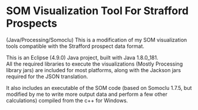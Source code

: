 # SOM Visualization Tool For Strafford Prospects
(Java/Processing/Somoclu)
This is a modification of my SOM visualization tools compatible with the Strafford prospect data format.  

This is an Eclipse (4.9.0) Java project, built with Java 1.8.0_181.  
All the required libraries to execute the visualizations (Mostly Processing library jars) are included for most platforms, along with the Jackson jars required for the JSON translation.

It also includes an executable of the SOM code (based on Somoclu 1.7.5, but modified by me to write more output data and perform a few other calculations) compiled from the c++ for Windows.
